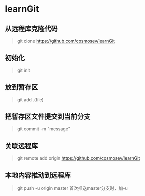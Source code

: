 # learnGit

## 从远程库克隆代码

> git clone https://github.com/cosmosev/learnGit

## 初始化

> git init

## 放到暂存区

> git add .(file)

## 把暂存区文件提交到当前分支
> git commit -m "message"

## 关联远程库
> git remote add origin https://github.com/cosmosev/learnGit

## 本地内容推动到远程库
> git push -u origin master
  首次推送master分支时，加-u
